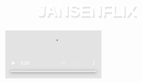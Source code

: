 <!doctype html>
<html>
<head>
<meta charset="utf-8">
<title>Video Player</title>
<style>
.wide {
    width: 700px;
    height: 450px;
	margin:20px auto;
}

.wide video {
    width: 700px;
    height: 440px;
	background:rgb(11, 22, 1);
}
h1 {  font-family: Helvetica, Arial, sans-serif;  text-align: center; font-size:50px; margin-top:20px; color:#fff;
	  text-shadow: 2px 2px 0px rgba(255,255,255,.7), 5px 7px 0px rgba(0, 0, 0, 0.1); 
}
video::-webkit-media-controls-panel{
	background:rgba(0, 0, 0, 0.1)
	}
video::-webkit-media-controls-current-time-display{color:#fff}
video::-webkit-media-controls-time-remaining-display{color:#fff}
</style>
<script src="./script.js"></script>
<script>
$( document ).ready(function() {
var adManager = function () {
    var vid = document.getElementById("vid1564730217"),
        adSrc = "./entrada.mp4",
        src;

    var adEnded = function () {
        vid.removeEventListener("ended", adEnded, false);
        vid.src = src;
        vid.load();
        vid.play();
 $('<style>video::-webkit-media-controls-play-button{display:block}</style>').appendTo('head');        
$('<style>video::-webkit-media-controls-current-time-display{margin-left:0px}</style>').appendTo('head');
$('<style>video::-webkit-media-controls-mute-button{display:block}</style>').appendTo('head');
$('<style>video::-webkit-media-controls-volume-slider{display:block}</style>').appendTo('head');
$('<style>video::-webkit-media-controls-mute-button{display:block}</style>').appendTo('head');

$(window).keypress(function(e) {
  var video = document.getElementById("vid1564730217");
  if (e.which == 32) {
    if (video.paused == true)
      video.play();
    else
      video.pause();
  }
});
$('#vid1564730217').click(function(){this.paused?this.play():this.pause();});

    };
    return {
        init: function () {
            src = vid.src;
            vid.src = adSrc;
            vid.load();
            vid.addEventListener("ended", adEnded, false);
$('<style>video::-webkit-media-controls-play-button{display:none}</style>').appendTo('head')
$('<style>video::-webkit-media-controls-mute-button{display:none}</style>').appendTo('head');
$('<style>video::-webkit-media-controls-current-time-display{margin-left:20px}</style>').appendTo('head');
$('<style>video::-webkit-media-controls-volume-slider{display:none}</style>').appendTo('head');
$('<style>video::-webkit-media-controls-mute-button{display:none}</style>').appendTo('head');
	}};
   }().init();		
});
</script>
</head>

<body background="../background2.png">
<h1>JANSENFLIX</h1>
<div class="wide">
    <div class="content">
        <video id="vid1564730217" preload="none" autobuffer poster="https://www.fdcomunicacao.com.br/wp-content/uploads/2019/08/sony-homem-aranha.jpg" controls controlsList="nodownload"
        src="https://tinyurl.com/waw93ck" autoplay>
        
            <source src="https://commondatastorage.googleapis.com/gtv-videos-bucket/CastVideos/mp4/BigBuckBunny.mp4" type="video/mp4">
		</video>
    </div>
</div>
</body>
</html>
